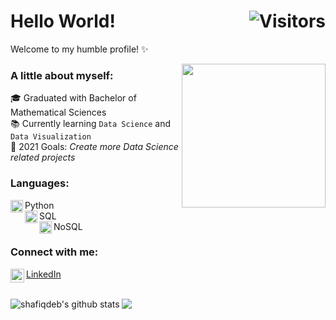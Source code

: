 # Hello World! <img align="right" alt="Visitors" src="https://visitor-badge.laobi.icu/badge?page_id=shafiqdeb.shafiqdeb"/>
Welcome to my humble profile! ✨ <br>

<img align='right' src="https://media.giphy.com/media/M9gbBd9nbDrOTu1Mqx/giphy.gif" width="230">

### A little about myself:
🎓 Graduated with Bachelor of Mathematical Sciences <br>
📚 Currently learning `Data Science` and `Data Visualization` <br>
📝 2021 Goals: *Create more Data Science related projects* <br>

### Languages:
<img align="left" alt="Python" width="20px" src="https://cdn4.iconfinder.com/data/icons/logos-and-brands/512/267_Python_logo-512.png"> Python
<br>
<img align="left" alt="SQL" width="20px" src="https://cdn3.iconfinder.com/data/icons/network-technology-2-8/48/105-512.png"> SQL
<br>
<img align="left" alt="NoSQL" width="20px" src="https://cdn2.iconfinder.com/data/icons/mix-color-5/100/Mix_color_5__dwg-512.png"> NoSQL

### Connect with me:
<img align="left" alt="Shafiq Debayan | LinkedIn" width="22px" src="https://img.icons8.com/color/48/000000/linkedin.png" /> [LinkedIn](https://www.linkedin.com/in/shafiqdebayan/)

<br>
<img align="left" src="https://github-readme-stats.vercel.app/api?username=shafiqdeb&show_icons=true&theme=dark&count_private=true&icon_color=439975&text_color=6e6e6e" alt="shafiqdeb's github stats">
<img src="https://github-readme-stats.vercel.app/api/top-langs/?username=shafiqdeb&theme=dark&layout=compact&exclude_repo=IoT-Libraries,Hackerrank-Codes">
<br>


